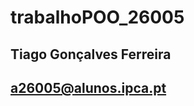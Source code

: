 # trabalhoPOO_26005

## Tiago Gonçalves Ferreira  
## [a26005@alunos.ipca.pt](mailto:a26005@alunos.ipca.pt)
